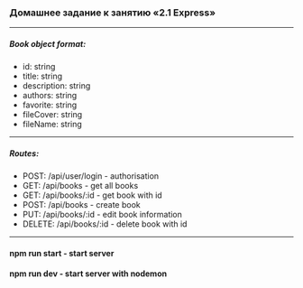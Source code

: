 ### Домашнее задание к занятию «2.1 Express»
***
##### Book object format:
* id: string
* title: string
* description: string
* authors: string
* favorite: string
* fileCover: string
* fileName: string

***

##### Routes:
* POST: /api/user/login - authorisation
* GET: /api/books - get all books
* GET: /api/books/:id - get book with id
* POST: /api/books - create book
* PUT: /api/books/:id - edit book information
* DELETE: /api/books/:id - delete book with id

***

#### npm run start - start server
#### npm run dev - start server with nodemon

